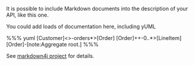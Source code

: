 It is possible to include Markdown documents into the description of your API, like this one.

You could add loads of documentation here, including yUML

%%% yuml
[Customer]<>-orders*>[Order]
[Order]++-0..*>[LineItem]
[Order]-[note:Aggregate root.]
%%%

See [markdown4j project](http://code.google.com/p/markdown4j/) for details.